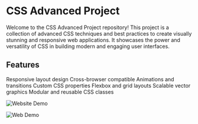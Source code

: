 # CSS Advanced Project

Welcome to the CSS Advanced Project repository! This project is a collection of advanced CSS techniques and best practices to create visually stunning and responsive web applications. It showcases the power and versatility of CSS in building modern and engaging user interfaces.

## Features

Responsive layout design
Cross-browser compatible
Animations and transitions
Custom CSS properties
Flexbox and grid layouts
Scalable vector graphics
Modular and reusable CSS classes

![Website Demo](https://github.com/ama-lyn/alx_html_css/assets/132227466/8191ebad-8c65-4596-91fa-568b06404c28)

![Web Demo](https://github.com/ama-lyn/alx_html_css/assets/132227466/2e0dac71-fbcc-41d4-b7e6-841cc213cf9c)
